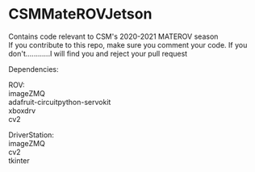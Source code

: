 # CSMMateROVJetson
Contains code relevant to CSM's 2020-2021 MATEROV season  
If you contribute to this repo, make sure you comment your code. If you don't............I will find you and reject your pull request  
  
Dependencies:  
  
ROV:  
imageZMQ  
adafruit-circuitpython-servokit  
xboxdrv  
cv2  
  
DriverStation:  
imageZMQ  
cv2  
tkinter  